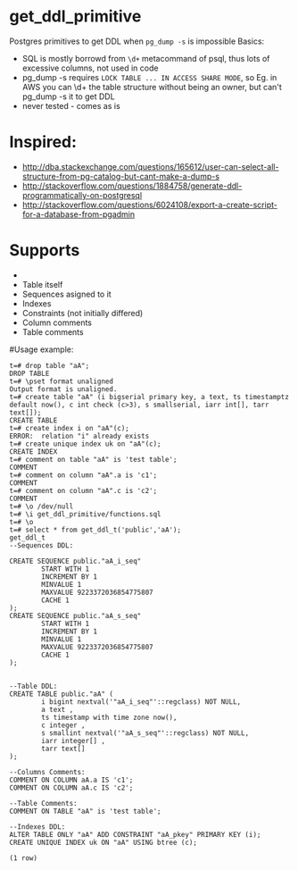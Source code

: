 # get_ddl_primitive
Postgres primitives to get DDL when `pg_dump -s` is impossible
Basics:
* SQL is mostly borrowd from `\d+` metacommand of psql, thus lots of excessive columns, not used in code
* pg_dump -s requires `LOCK TABLE ... IN ACCESS SHARE MODE`, so Eg. in AWS you can \d+ the table structure without being an owner, but can't pg_dump -s it to get DDL
* never tested - comes as is

# Inspired:
* http://dba.stackexchange.com/questions/165612/user-can-select-all-structure-from-pg-catalog-but-cant-make-a-dump-s
* http://stackoverflow.com/questions/1884758/generate-ddl-programmatically-on-postgresql
* http://stackoverflow.com/questions/6024108/export-a-create-script-for-a-database-from-pgadmin

# Supports
  *
  * Table itself
  * Sequences asigned to it
  * Indexes
  * Constraints (not initially differed)
  * Column comments
  * Table comments

#Usage example: 
```
t=# drop table "aA";
DROP TABLE
t=# \pset format unaligned
Output format is unaligned.
t=# create table "aA" (i bigserial primary key, a text, ts timestamptz default now(), c int check (c>3), s smallserial, iarr int[], tarr text[]);
CREATE TABLE
t=# create index i on "aA"(c);
ERROR:  relation "i" already exists
t=# create unique index uk on "aA"(c);
CREATE INDEX
t=# comment on table "aA" is 'test table';
COMMENT
t=# comment on column "aA".a is 'c1';
COMMENT
t=# comment on column "aA".c is 'c2';
COMMENT
t=# \o /dev/null
t=# \i get_ddl_primitive/functions.sql
t=# \o
t=# select * from get_ddl_t('public','aA');
get_ddl_t
--Sequences DDL:

CREATE SEQUENCE public."aA_i_seq"
        START WITH 1
        INCREMENT BY 1
        MINVALUE 1
        MAXVALUE 9223372036854775807
        CACHE 1
);
CREATE SEQUENCE public."aA_s_seq"
        START WITH 1
        INCREMENT BY 1
        MINVALUE 1
        MAXVALUE 9223372036854775807
        CACHE 1
);


--Table DDL:
CREATE TABLE public."aA" (
        i bigint nextval('"aA_i_seq"'::regclass) NOT NULL,
        a text ,
        ts timestamp with time zone now(),
        c integer ,
        s smallint nextval('"aA_s_seq"'::regclass) NOT NULL,
        iarr integer[] ,
        tarr text[]
);

--Columns Comments:
COMMENT ON COLUMN aA.a IS 'c1';
COMMENT ON COLUMN aA.c IS 'c2';

--Table Comments:
COMMENT ON TABLE "aA" is 'test table';

--Indexes DDL:
ALTER TABLE ONLY "aA" ADD CONSTRAINT "aA_pkey" PRIMARY KEY (i);
CREATE UNIQUE INDEX uk ON "aA" USING btree (c);

(1 row)
```
